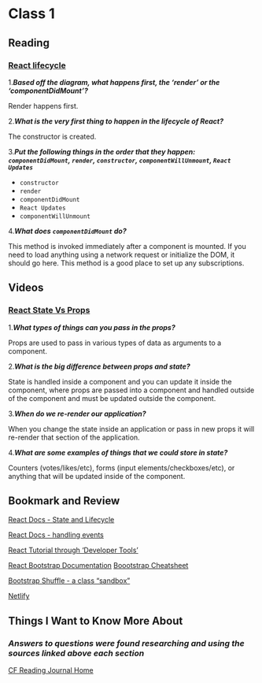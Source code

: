 # Class 1

## Reading

### [React lifecycle](https://medium.com/@joshuablankenshipnola/react-component-lifecycle-events-cb77e670a093)

1.***Based off the diagram, what happens first, the ‘render’ or the ‘componentDidMount’?***

Render happens first.

2.***What is the very first thing to happen in the lifecycle of React?***

The constructor is created.

3.***Put the following things in the order that they happen: `componentDidMount`, `render`, `constructor`, `componentWillUnmount`, `React Updates`***

* `constructor`
* `render`
* `componentDidMount`
* `React Updates`
* `componentWillUnmount`

4.***What does `componentDidMount` do?***

This method is invoked immediately after a component is mounted. If you need to load anything using a network request or initialize the DOM, it should go here. This method is a good place to set up any subscriptions.

## Videos

### [React State Vs Props](https://www.youtube.com/watch?v=IYvD9oBCuJI)

1.***What types of things can you pass in the props?***

Props are used to pass in various types of data as arguments to a component.

2.***What is the big difference between props and state?***

State is handled inside a component and you can update it inside the component, where props are passed into a component and handled outside of the component and must be updated outside the component.

3.***When do we re-render our application?***

When you change the state inside an application or pass in new props it will re-render that section of the application.

4.***What are some examples of things that we could store in state?***

Counters (votes/likes/etc), forms (input elements/checkboxes/etc), or anything that will be updated inside of the component.

## Bookmark and Review

[React Docs - State and Lifecycle](https://legacy.reactjs.org/docs/state-and-lifecycle.html)

[React Docs - handling events](https://legacy.reactjs.org/docs/handling-events.html)

[React Tutorial through ‘Developer Tools’](https://react.dev/learn/tutorial-tic-tac-toe)

[React Bootstrap Documentation](https://react-bootstrap.github.io/)
[Boootstrap Cheatsheet](https://getbootstrap.com/docs/5.0/examples/cheatsheet/)

[Bootstrap Shuffle - a class “sandbox”](https://bootstrapshuffle.com/classes)

[Netlify](https://www.netlify.com/)

## Things I Want to Know More About

### ***Answers to questions were found researching and using the sources linked above each section***

[CF Reading Journal Home](../README.md)
